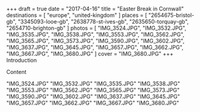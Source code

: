 +++
draft  = true
date   = "2017-04-16"
title  = "Easter Break in Cornwall"
destinations = [ "europe", "united-kingdom" ]
places = [
  "2654675-bristol-gb", "3345093-looe-gb", "2638778-st-ives-gb",
  "2635650-torquay-gb", "2654710-brighton-gb"
]
photos = [
  "IMG_3524.JPG", "IMG_3532.JPG", "IMG_3535.JPG", "IMG_3538.JPG", "IMG_3553.JPG",
  "IMG_3562.JPG", "IMG_3565.JPG", "IMG_3573.JPG", "IMG_3590.JPG", "IMG_3602.JPG",
  "IMG_3637.JPG", "IMG_3645.JPG", "IMG_3657.JPG", "IMG_3662.JPG", "IMG_3667.JPG",
  "IMG_3680.JPG"
]
cover = "IMG_3680.JPG"
+++
Introduction
<!--more-->

Content

"IMG_3524.JPG"
"IMG_3532.JPG"
"IMG_3535.JPG"
"IMG_3538.JPG"
"IMG_3553.JPG"
"IMG_3562.JPG"
"IMG_3565.JPG"
"IMG_3573.JPG"
"IMG_3590.JPG"
"IMG_3602.JPG"
"IMG_3637.JPG"
"IMG_3645.JPG"
"IMG_3657.JPG"
"IMG_3662.JPG"
"IMG_3667.JPG"
"IMG_3680.JPG"